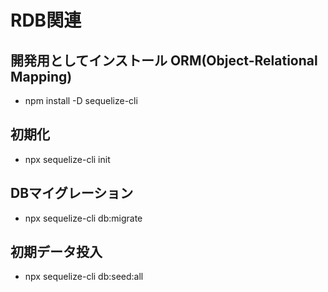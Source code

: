# RDB関連
## 開発用としてインストール ORM(Object-Relational Mapping)
- npm install -D sequelize-cli
## 初期化
- npx sequelize-cli init
## DBマイグレーション
- npx sequelize-cli db:migrate
## 初期データ投入
- npx sequelize-cli db:seed:all